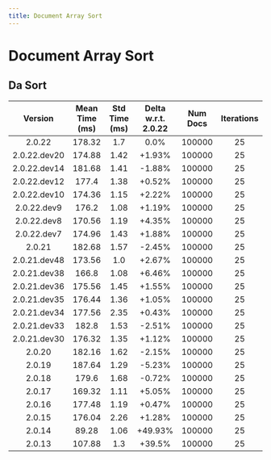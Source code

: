 ```yaml
---
title: Document Array Sort
---
```

# Document Array Sort

## Da Sort

| Version | Mean Time (ms) | Std Time (ms) | Delta w.r.t. 2.0.22 | Num Docs | Iterations |
| :---: | :---: | :---: | :---: | :---: | :---: |
| 2.0.22 | 178.32 | 1.7 | 0.0% | 100000 | 25 |
| 2.0.22.dev20 | 174.88 | 1.42 | +1.93% | 100000 | 25 |
| 2.0.22.dev14 | 181.68 | 1.41 | -1.88% | 100000 | 25 |
| 2.0.22.dev12 | 177.4 | 1.38 | +0.52% | 100000 | 25 |
| 2.0.22.dev10 | 174.36 | 1.15 | +2.22% | 100000 | 25 |
| 2.0.22.dev9 | 176.2 | 1.08 | +1.19% | 100000 | 25 |
| 2.0.22.dev8 | 170.56 | 1.19 | +4.35% | 100000 | 25 |
| 2.0.22.dev7 | 174.96 | 1.43 | +1.88% | 100000 | 25 |
| 2.0.21 | 182.68 | 1.57 | -2.45% | 100000 | 25 |
| 2.0.21.dev48 | 173.56 | 1.0 | +2.67% | 100000 | 25 |
| 2.0.21.dev38 | 166.8 | 1.08 | +6.46% | 100000 | 25 |
| 2.0.21.dev36 | 175.56 | 1.45 | +1.55% | 100000 | 25 |
| 2.0.21.dev35 | 176.44 | 1.36 | +1.05% | 100000 | 25 |
| 2.0.21.dev34 | 177.56 | 2.35 | +0.43% | 100000 | 25 |
| 2.0.21.dev33 | 182.8 | 1.53 | -2.51% | 100000 | 25 |
| 2.0.21.dev30 | 176.32 | 1.35 | +1.12% | 100000 | 25 |
| 2.0.20 | 182.16 | 1.62 | -2.15% | 100000 | 25 |
| 2.0.19 | 187.64 | 1.29 | -5.23% | 100000 | 25 |
| 2.0.18 | 179.6 | 1.68 | -0.72% | 100000 | 25 |
| 2.0.17 | 169.32 | 1.11 | +5.05% | 100000 | 25 |
| 2.0.16 | 177.48 | 1.19 | +0.47% | 100000 | 25 |
| 2.0.15 | 176.04 | 2.26 | +1.28% | 100000 | 25 |
| 2.0.14 | 89.28 | 1.06 | +49.93% | 100000 | 25 |
| 2.0.13 | 107.88 | 1.3 | +39.5% | 100000 | 25 |
